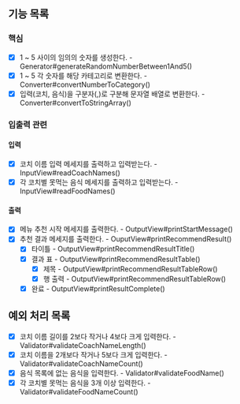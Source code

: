 ## 기능 목록

### 핵심

- [x] 1 ~ 5 사이의 임의의 숫자를 생성한다. - Generator#generateRandomNumberBetween1And5()
- [x] 1 ~ 5 각 숫자를 해당 카테고리로 변환한다. - Converter#convertNumberToCategory()
- [x] 입력(코치, 음식)을 구분자(,)로 구분해 문자열 배열로 변환한다. - Converter#convertToStringArray()

### 입출력 관련

#### 입력

- [x] 코치 이름 입력 메세지를 출력하고 입력받는다. - InputView#readCoachNames()
- [x] 각 코치별 못먹는 음식 메세지를 출력하고 입력받는다. - InputView#readFoodNames()

#### 출력

- [x] 메뉴 추천 시작 메세지를 출력한다. - OutputView#printStartMessage()
- [x] 추천 결과 메세지를 출력한다. - OuputView#printRecommendResult()
  - [x] 타이틀 - OutputView#printRecommendResultTitle()
  - [x] 결과 표 - OutputView#printRecommendResultTable()
    - [x] 제목 - OutputView#printRecommendResultTableRow()
    - [x] 행 출력 - OutputView#printRecommendResultTableRow()
  - [x] 완료 - OutputView#printResultComplete()

## 예외 처리 목록

- [x] 코치 이름 길이를 2보다 작거나 4보다 크게 입력한다. - Validator#validateCoachNameLength()
- [x] 코치 이름을 2개보다 작거나 5보다 크게 입력한다. - Validator#validateCoachNameCount()
- [x] 음식 목록에 없는 음식을 입력한다. - Validator#validateFoodName()
- [x] 각 코치별 못먹는 음식을 3개 이상 입력한다. - Validator#validateFoodNameCount()
